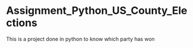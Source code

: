 # Assignment_Python_US_County_Elections
This is a project done in python to know which party has won
